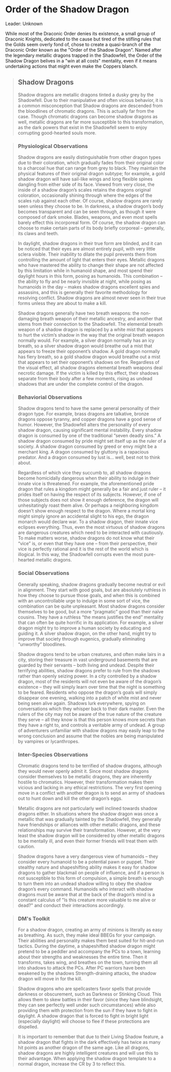# Order of the Shadow Dragon
Leader: Unknown

While most of the Draconic Order denies its existence, a small group of Draconic Knights, dedicated to the cause but tired of the stifling rules that the Golds seem overly fond of, chose to create a quasi-branch of the Draconic Order known as the "Order of the Shadow Dragon". Named after the legendary metallic dragons trapped in the Shadowfell, the Order of the Shadow Dragon belives in a "win at all costs" mentality, even if it means undertaking actions that might even make the Coppers blanch.

> ## Shadow Dragons
> Shadow dragons are metallic dragons tinted a dusky grey by the Shadowfell. Due to their manipulative and often vicious behavior, it is a common misconception that Shadow dragons are descended from the bloodlines of chromatic dragons. This is actually far from the case. Though chromatic dragons can become shadow dragons as well, metallic dragons are far more susceptible to this transformation, as the dark powers that exist in the Shadowfell seem to enjoy corrupting good-hearted souls more.

> ### Physiological Observations
> Shadow dragons are easily distinguishable from other dragon types due to their coloration, which gradually fades from their original color to a charcoal hue that can range from grey to black. They maintain the physical features of their original dragon subtype; for example, a gold shadow dragon will have sail-like wings and long flexible spines dangling from either side of its face. Viewed from very close, the inside of a shadow dragon’s scales retains the dragons original coloration, occasionally shining through where the edges of the scales rub against each other. Of course, shadow dragons are rarely seen unless they choose to be. In darkness, a shadow dragon’s body becomes transparent and can be seen through, as though it were composed of dark smoke. Blades, weapons, and even most spells barely effect this incorporeal form. Of course, the shadow dragon can choose to make certain parts of its body briefly corporeal – generally, its claws and teeth.

> In daylight, shadow dragons in their true form are blinded, and it can be noticed that their eyes are almost entirely pupil, with very little sclera visible. Their inability to dilate the pupil prevents them from controlling the amount of light that enters their eyes. Metallic dragons who have mastered the ability to change their shape are not affected by this limitation while in humanoid shape, and most spend their daylight hours in this form, posing as humanoids. This combination – the ability to fly and be nearly invisible at night, while posing as humanoids in the day – makes shadow dragons excellent spies and assassins, and this is generally their favorite methodology for resolving conflict. Shadow dragons are almost never seen in their true forms unless they are about to make a kill.

> Shadow dragons generally have two breath weapons: the non-damaging breath weapon of their metallic ancestry, and another that stems from their connection to the Shadowfell. The elemental breath weapon of a shadow dragon is replaced by a white mist that appears to hurt the victim’s shadow in the way that the original breath weapon normally would. For example, a silver dragon normally has an icy breath, so a silver shadow dragon would breathe out a mist that appears to freeze their opponent’s shadow. A gold dragon normally has fiery breath, so a gold shadow dragon would breathe out a mist that appears to set their opponent’s shadows on fire. Regardless of the visual effect, all shadow dragons elemental breath weapons deal necrotic damage. If the victim is killed by this effect, their shadows separate from their body after a few moments, rising as undead shadows that are under the complete control of the dragon.

> ### Behaviorial Observations
> Shadow dragons tend to have the same general personality of their dragon type. For example, brass dragons are talkative, bronze dragons oppose tyranny, and copper dragons have a good sense of humor. However, the Shadowfell alters the personality of every shadow dragon, causing significant mental instability. Every shadow dragon is consumed by one of the traditional “seven deadly sins.” A shadow dragon consumed by pride might set itself up as the ruler of a society. A shadow dragon consumed by greed or envy might be a merchant king. A dragon consumed by gluttony is a rapacious predator. And a dragon consumed by lust is… well, best not to think about.

> Regardless of which vice they succumb to, all shadow dragons become homicidally dangerous when their ability to indulge in their innate vice is threatened. For example, the aforementioned pride dragon that rules a kingdom might generally be a fair and just ruler – it prides itself on having the respect of its subjects. However, if one of those subjects does not show it enough deference, the dragon will unhesitatingly roast them alive. Or perhaps a neighboring kingdom doesn’t show enough respect to the dragon. Where a mortal king might simply ignore an accidental slight to his ego, the dragon monarch would declare war. To a shadow dragon, their innate vice eclipses everything. Thus, even the most virtuous of shadow dragons are dangerous creatures which need to be interacted with cautiously. To make matters worse, shadow dragons do not know what their “vice” is, or even that they have one – from their perspective, their vice is perfectly rational and it is the rest of the world which is illogical. In this way, the Shadowfell corrupts even the most pure-hearted metallic dragons.

> ### Social Observations
> Generally speaking, shadow dragons gradually become neutral or evil in alignment. They start with good goals, but are absolutely ruthless in how they choose to pursue those goals, and when this is combined with an uncontrollable urge to indulge in some sort of vice, the combination can be quite unpleasant. Most shadow dragons consider themselves to be good, but a more “pragmatic” good than their naïve cousins. They have a ruthless “the means justifies the end” mentality that can often be quite horrific in its application. For example, a silver dragon might try to improve a human society by educating and guiding it. A silver shadow dragon, on the other hand, might try to improve that society through eugenics, gradually eliminating “unworthy” bloodlines.

> Shadow dragons tend to be urban creatures, and often make lairs in a city, storing their treasure in vast underground basements that are guarded by their servants – both living and undead. Despite their terrifying abilities, shadow dragons prefer to rule from the shadows rather than openly seizing power. In a city controlled by a shadow dragon, most of the residents will not even be aware of the dragon’s existence – they will simply learn over time that the night is something to be feared. Residents who oppose the dragon’s goals will simply disappear one evening, walking into a patch of white mist and never being seen alive again. Shadows lurk everywhere, spying on conversations which they whisper back to their dark master. Even the rulers of the city may not be aware of the true nature of the creature they serve – all they know is that this person knows more secrets than they have a right to, and controls a veritable army of undead. A group of adventurers unfamiliar with shadow dragons may easily leap to the wrong conclusion and assume that the nobles are being manipulated by vampires or lycanthropes.

> ### Inter-Species Observations
> Chromatic dragons tend to be terrified of shadow dragons, although they would never openly admit it. Since most shadow dragons consider themselves to be metallic dragons, they are inherently hostile to chromatics. However, their transformation makes them vicious and lacking in any ethical restrictions. The very first opening move in a conflict with another dragon is to send an army of shadows out to hunt down and kill the other dragon’s eggs.

> Metallic dragons are not particularly well inclined towards shadow dragons either. In situations where the shadow dragon was once a metallic that was gradually tainted by the Shadowfell, they generally have friendships or alliances with other metallic dragons, and these relationships may survive their transformation. However, at the very least the shadow dragon will be considered by other metallic dragons to be mentally ill, and even their former friends will treat them with caution.

> Shadow dragons have a very dangerous view of humanoids – they consider every humanoid to be a potential pawn or puppet. Their stealthy nature and shapeshifting ability makes it easy for shadow dragons to gather blackmail on people of influence, and if a person is not susceptible to this form of compulsion, a simple breath is enough to turn them into an undead shadow willing to obey the shadow dragon’s every command. Humanoids who interact with shadow dragons must be aware that at the back of the dragon’s mind is a constant calculus of "Is this creature more valuable to me alive or dead?" and conduct their interactions accordingly.

> ### DM's Toolkit
> For a shadow dragon, creating an army of minions is literally as easy as breathing. As such, they make ideal BBEGs for your campaign. Their abilities and personality makes them best suited for hit-and-run tactics. During the daytime, a shapeshifted shadow dragon might pretend to be a peddler and accompany the PCs to a town, learning about their strengths and weaknesses the entire time. Then it transforms, takes wing, and breathes on the town, turning them all into shadows to attack the PCs. After PC warriors have been weakened by the shadows Strength-draining attacks, the shadow dragon will move in for the kill.

> Shadow dragons who are spellcasters favor spells that provide darkness or obscurement, such as Darkness or Stinking Cloud. This allows them to skew battles in their favor (since they have blindsight, they can see perfectly well under such circumstances) while also providing them with protection from the sun if they have to fight in daylight. A shadow dragon that is forced to fight in bright light (especially daylight) will choose to flee if these protections are dispelled.

> It is important to remember that due to their Living Shadow feature, a shadow dragon that fights in the dark effectively has twice as many hit points as another dragon of the same age. Like all dragons, shadow dragons are highly intelligent creatures and will use this to their advantage. When applying the shadow dragon template to a normal dragon, increase the CR by 3 to reflect this.
